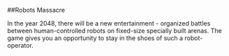 ##Robots Massacre

In the year 2048, there will be a new entertainment - organized battles between human-controlled robots on fixed-size specially built arenas. The game gives you an opportunity to stay in the shoes of such a robot-operator.

